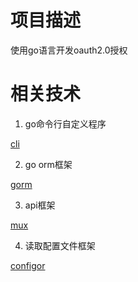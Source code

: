 # 项目描述
使用go语言开发oauth2.0授权
# 相关技术

1. go命令行自定义程序

[cli](https://github.com/urfave/cli)

2. go orm框架

[gorm](https://github.com/jinzhu/gorm)

3. api框架

[mux](https://github.com/gorilla/mux)

4. 读取配置文件框架

[configor](https://github.com/jinzhu/configor)
